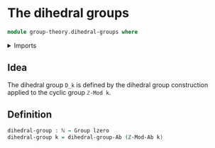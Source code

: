 # The dihedral groups

```agda
module group-theory.dihedral-groups where
```

<details><summary>Imports</summary>

```agda
open import elementary-number-theory.groups-of-modular-arithmetic
open import elementary-number-theory.natural-numbers

open import foundation.universe-levels

open import group-theory.dihedral-group-construction
open import group-theory.groups
```

</details>

## Idea

The dihedral group `D_k` is defined by the dihedral group construction applied
to the cyclic group `ℤ-Mod k`.

## Definition

```agda
dihedral-group : ℕ → Group lzero
dihedral-group k = dihedral-group-Ab (ℤ-Mod-Ab k)
```
